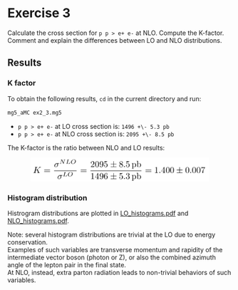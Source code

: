 # Exercise 3

Calculate the cross section for `p p > e+ e-` at NLO. Compute the K-factor.  
Comment and explain the differences between LO and NLO distributions.

## Results

### K factor

To obtain the following results, `cd` in the current directory and run:

```bash
mg5_aMC ex2_3.mg5
```

- `p p > e+ e-` at LO cross section is: `1496 +\- 5.3 pb`
- `p p > e+ e-` at NLO cross section is: `2095 +\- 8.5 pb`

The K-factor is the ratio between NLO and LO results:

<div style="text-align:center">
<img src="K_factor.png" alt="K-factor" width="400"/>
</div>

### Histogram distribution

Histrogram distributions are plotted in [LO_histograms.pdf](LO_histograms.pdf)
and [NLO_histograms.pdf](NLO_histograms.pdf).

Note: several histogram distributions are trivial at the LO due to energy conservation.  
Examples of such variables are transverse momentum and rapidity of the
intermediate vector boson (photon or Z), or also the combined azimuth angle of
the lepton pair in the final state.  
At NLO, instead, extra parton radiation leads to non-trivial behaviors of such
variables.
